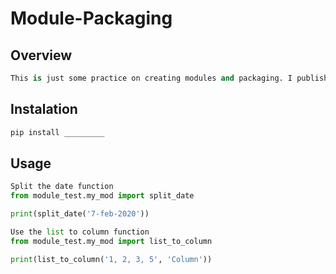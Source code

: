 # Module-Packaging

## Overview

```py
This is just some practice on creating modules and packaging. I published it on Test Pypi.
```


## Instalation

```py
pip install _________
```

## Usage

```py
Split the date function 
from module_test.my_mod import split_date

print(split_date('7-feb-2020'))
```

```py
Use the list to column function
from module_test.my_mod import list_to_column

print(list_to_column('1, 2, 3, 5', 'Column'))
```